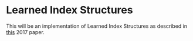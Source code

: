 # Learned Index Structures

This will be an implementation of Learned Index Structures as described in
[this](https://arxiv.org/abs/1712.01208) 2017 paper.
